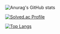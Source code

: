 ![Anurag's GitHub stats](https://github-readme-stats.vercel.app/api?username=YongJ7&show_icons=true&theme=dark)


[![Solved.ac Profile](http://mazassumnida.wtf/api/generate_badge?boj=beauboy)](https://solved.ac/beauboy)

[![Top Langs](https://github-readme-stats.vercel.app/api/top-langs/?username=YongJ7&langs_count=10&layout=compact&theme=dark)]()

<!--
**YongJ7/YongJ7** is a ✨ _special_ ✨ repository because its `README.md` (this file) appears on your GitHub profile.

Here are some ideas to get you started:

- 🔭 I’m currently working on ...
- 🌱 I’m currently learning ...
- 👯 I’m looking to collaborate on ...
- 🤔 I’m looking for help with ...
- 💬 Ask me about ...
- 📫 How to reach me: ...
- 😄 Pronouns: ...
- ⚡ Fun fact: ...
-->
